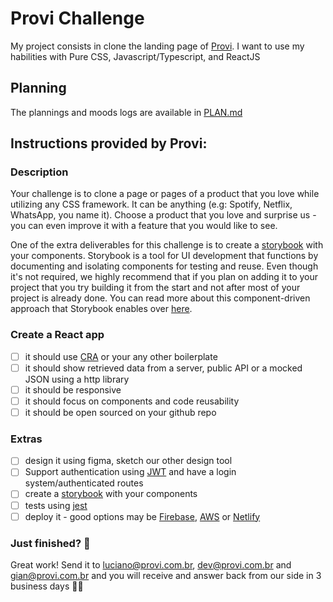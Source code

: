 # Provi Challenge

My project consists in clone the landing page of [Provi].
I want to use my habilities with Pure CSS, Javascript/Typescript, and ReactJS

## Planning
The plannings and moods logs are available in [PLAN.md](./PLAN.md)

## Instructions provided by Provi:

### Description
Your challenge is to clone a page or pages of a product that you love while utilizing any CSS framework. 
It can be anything (e.g: Spotify, Netflix, WhatsApp, you name it). Choose a product that you love and surprise us - 
you can even improve it with a feature that you would like to see.

One of the extra deliverables for this challenge is to create a [storybook] with your components. Storybook is a tool for UI development that functions by documenting and isolating components for testing and reuse. Even though it's not required, we highly recommend that if you plan on adding it to your project that you try building it from the start and not after most of your project is already done. You can read more about this component-driven approach that Storybook enables over [here].

### Create a React app
- [ ] it should use [CRA] or your any other boilerplate
- [ ] it should show retrieved data from a server, public API or a mocked JSON using a http library
- [ ] it should be responsive
- [ ] it should focus on components and code reusability
- [ ] it should be open sourced on your github repo

### Extras
- [ ] design it using figma, sketch our other design tool
- [ ] Support authentication using [JWT] and have a login system/authenticated routes
- [ ] create a [storybook] with your components
- [ ] tests using [jest]
- [ ] deploy it - good options may be [Firebase], [AWS] or [Netlify]

### Just finished? 💯
Great work! Send it to [luciano@provi.com.br], [dev@provi.com.br] and [gian@provi.com.br]
and you will receive and answer back from our side in 3 business days 🏃🏃

[Provi]: https://provi.com.br/
[storybook]: https://github.com/storybooks/storybook
[jest]: https://jestjs.io/
[Firebase]: https://firebase.google.com/docs/hosting
[AWS]: https://aws.amazon.com/
[Netlify]: https://www.netlify.com/
[CRA]: https://github.com/facebook/create-react-app
[JWT]: https://jwt.io/
[here]: https://www.componentdriven.org/

[luciano@provi.com.br]: mailto:luciano@provi.com.br
[gian@provi.com.br]: mailto:gian@provi.com.br
[dev@provi.com.br]: mailto:dev@provi.com.br
